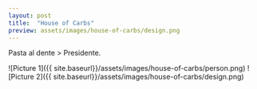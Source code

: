 ```yaml
---
layout: post
title:  "House of Carbs"
preview: assets/images/house-of-carbs/design.png
---
```


Pasta al dente > Presidente.

![Picture 1]({{ site.baseurl}}/assets/images/house-of-carbs/person.png)
![Picture 2]({{ site.baseurl}}/assets/images/house-of-carbs/design.png)